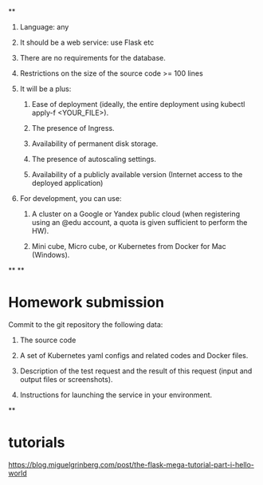 **

1.  Language: any
    
2.  It should be a web service: use Flask etc
    
3.  There are no requirements for the database. 
    
4.  Restrictions on the size of the source code >= 100 lines
    
5.  It will be a plus:
	1.  Ease of deployment (ideally, the entire deployment using kubectl apply-f <YOUR_FILE>).
    
	1.  The presence of Ingress.
    
	1.  Availability of permanent disk storage.
    
	1.  The presence of autoscaling settings.
    
	1.  Availability of a publicly available version (Internet access to the deployed application) 
    

6.  For development, you can use:
    

	1.  A cluster on a Google or Yandex public cloud (when registering using an @edu account, a quota is given sufficient to perform the HW).
    
	1.  Mini cube, Micro cube, or Kubernetes from Docker for Mac (Windows).
    



**
**

# Homework submission

Commit to the git repository the following data:

1.  The source code
    
2.  A set of Kubernetes yaml configs and related codes and Docker files.
    
3.  Description of the test request and the result of this request (input and output files or screenshots).
    
4.  Instructions for launching the service in your environment.
    

**
# tutorials
https://blog.miguelgrinberg.com/post/the-flask-mega-tutorial-part-i-hello-world